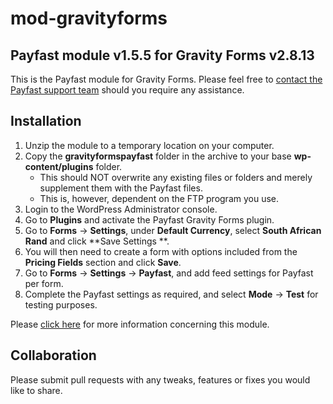 # mod-gravityforms

## Payfast module v1.5.5 for Gravity Forms v2.8.13

This is the Payfast module for Gravity Forms. Please feel free
to [contact the Payfast support team](https://payfast.io/contact/) should you require any assistance.

## Installation

1. Unzip the module to a temporary location on your computer.
2. Copy the **gravityformspayfast** folder in the archive to your base **wp-content/plugins** folder.
    - This should NOT overwrite any existing files or folders and merely supplement them with the Payfast files.
    - This is, however, dependent on the FTP program you use.
3. Login to the WordPress Administrator console.
4. Go to **Plugins** and activate the Payfast Gravity Forms plugin.
5. Go to **Forms** -> **Settings**, under **Default Currency**, select **South African Rand** and click **Save Settings
   **.
6. You will then need to create a form with options included from the **Pricing Fields** section and click **Save**.
7. Go to **Forms** -> **Settings** -> **Payfast**, and add feed settings for Payfast per form.
8. Complete the Payfast settings as required, and select **Mode** -> **Test** for testing purposes.

Please [click here](https://payfast.io/integration/plugins/gravity-forms/) for more information concerning this
module.

## Collaboration

Please submit pull requests with any tweaks, features or fixes you would like to share.
